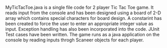 MyTicTacToe.java is a single file code for 2 player Tic Tac Toe game.
It reads input from the console and has been designed using a board of 2-D array which contains special characters for board design.
A constarint has been created to force the user to enter an appropriate integer value as input.
Exception handling has also been incorporated into the code.
JUnit Test cases have been written.
The game runs as a java application on the console by reading inputs throgh Scaneer objects for each player.
